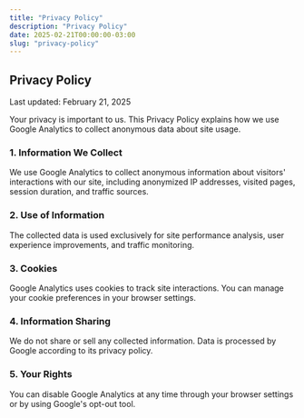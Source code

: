 ```yaml
---
title: "Privacy Policy"
description: "Privacy Policy"
date: 2025-02-21T00:00:00-03:00
slug: "privacy-policy"
---
```


## Privacy Policy

Last updated: February 21, 2025

Your privacy is important to us. This Privacy Policy explains how we use Google Analytics to collect anonymous data about site usage.

### 1. Information We Collect

We use Google Analytics to collect anonymous information about visitors' interactions with our site, including anonymized IP addresses, visited pages, session duration, and traffic sources.

### 2. Use of Information

The collected data is used exclusively for site performance analysis, user experience improvements, and traffic monitoring.

### 3. Cookies

Google Analytics uses cookies to track site interactions. You can manage your cookie preferences in your browser settings.

### 4. Information Sharing

We do not share or sell any collected information. Data is processed by Google according to its privacy policy.

### 5. Your Rights

You can disable Google Analytics at any time through your browser settings or by using Google's opt-out tool.